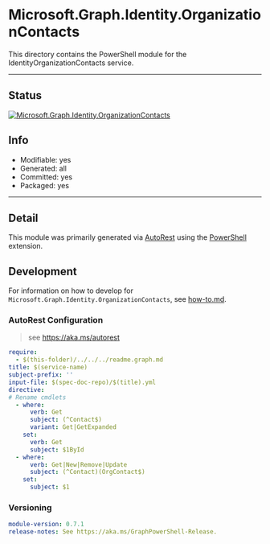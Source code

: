 <!-- region Generated -->
# Microsoft.Graph.Identity.OrganizationContacts
This directory contains the PowerShell module for the IdentityOrganizationContacts service.

---
## Status
[![Microsoft.Graph.Identity.OrganizationContacts](https://img.shields.io/powershellgallery/v/Microsoft.Graph.Identity.OrganizationContacts.svg?style=flat-square&label=Microsoft.Graph.Identity.OrganizationContacts "Microsoft.Graph.Identity.OrganizationContacts")](https://www.powershellgallery.com/packages/Microsoft.Graph.Identity.OrganizationContacts/)

## Info
- Modifiable: yes
- Generated: all
- Committed: yes
- Packaged: yes

---
## Detail
This module was primarily generated via [AutoRest](https://github.com/Azure/autorest) using the [PowerShell](https://github.com/Azure/autorest.powershell) extension.

## Development
For information on how to develop for `Microsoft.Graph.Identity.OrganizationContacts`, see [how-to.md](how-to.md).
<!-- endregion -->

### AutoRest Configuration

> see https://aka.ms/autorest

``` yaml
require:
  - $(this-folder)/../../../readme.graph.md
title: $(service-name)
subject-prefix: ''
input-file: $(spec-doc-repo)/$(title).yml
directive:
# Rename cmdlets
  - where:
      verb: Get
      subject: (^Contact$)
      variant: Get|GetExpanded
    set:
      verb: Get
      subject: $1ById
  - where:
      verb: Get|New|Remove|Update
      subject: (^Contact)(OrgContact$)
    set:
      subject: $1
```
### Versioning

``` yaml
module-version: 0.7.1
release-notes: See https://aka.ms/GraphPowerShell-Release.
```
